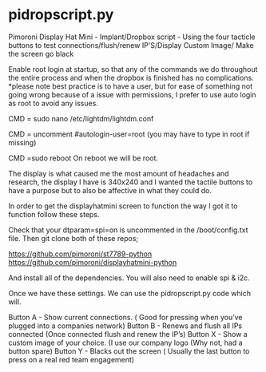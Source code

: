 # pidropscript.py
Pimoroni Display Hat Mini - Implant/Dropbox script - Using the four tacticle buttons to test connections/flush/renew IP'S/Display Custom Image/ Make the screen go black 

Enable root login at startup, so that any of the commands we do throughout the entire process and when the dropbox is finished has no complications. 
*please note best practice is to have a user, but for ease of something not going wrong because of a issue with permissions, I prefer to use auto login as root to avoid any issues. 

CMD = sudo nano /etc/lightdm/lightdm.conf

CMD = uncomment #autologin-user=root (you may have to type in root if missing)

CMD =sudo reboot
On reboot we will be root. 

The display is what caused me the most amount of headaches and research, the display I have is 340x240 and I wanted the tactile buttons to have a purpose but to also be affective in what they could do. 

In order to get the displayhatmini screen to function the way I got it to function follow these steps. 

Check that your dtparam=spi=on is uncommented in the /boot/config.txt file.  Then git clone both of these repos; 

https://github.com/pimoroni/st7789-python
https://github.com/pimoroni/displayhatmini-python

And install all of the dependencies. 
You will also need to enable spi & i2c. 
 
Once we have these settings. We can use the pidropscript.py code which will. 

Button A - Show current connections. ( Good for pressing when you’ve plugged into a companies network)
Button B - Renews and flush all IPs connected (Once connected flush and renew the IP’s)
Button X - Show a custom image of your choice. (I use our company logo (Why not, had a button spare)
Button Y - Blacks out the screen ( Usually the last button to press on a real red team engagement) 



